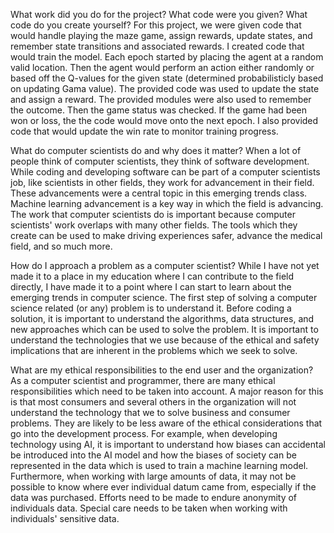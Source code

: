 What work did you do for the project? What code were you given? What code do you create yourself?
For this project, we were given code that would handle playing the maze game, assign rewards, update states, and remember state transitions and associated rewards. I created code that would train the model. Each epoch started by placing the agent at a random valid location. Then the agent would perform an action either randomly or based off the Q-values for the given state (determined probabilisticly based on updating Gama value). The provided code was used to update the state and assign a reward. The provided modules were also used to remember the outcome. Then the game status was checked. If the game had been won or loss, the the code would move onto the next epoch. I also provided code that would update the win rate to monitor training progress.

What do computer scientists do and why does it matter?
When a lot of people think of computer scientists, they think of software development. While coding and developing software can be part of a computer scientists job, like scientists in other fields, they work for advancement in their field. These advancements were a central topic in this emerging trends class. Machine learning advancement is a key way in which the field is advancing. The work that computer scientists do is important because computer scientists' work overlaps with many other fields. The tools which they create can be used to make driving experiences safer, advance the medical field, and so much more.

How do I approach a problem as a computer scientist?
While I have not yet made it to a place in my education where I can contribute to the field directly, I have made it to a point where I can start to learn about the emerging trends in computer science. The first step of solving a computer science related (or any) problem is to understand it. Before coding a solution, it is important to understand the algorithms, data structures, and new approaches which can be used to solve the problem. It is important to understand the technologies that we use because of the ethical and safety implications that are inherent in the problems which we seek to solve.

What are my ethical responsibilities to the end user and the organization?
As a computer scientist and programmer, there are many ethical responsibilities which need to be taken into account. A major reason for this is that most consumers and several others in the organization will not understand the technology that we to solve business and consumer problems. They are likely to be less aware of the ethical considerations that go into the development process. For example, when developing technology using AI, it is important to understand how biases can accidental be introduced into the AI model and how the biases of society can be represented in the data which is used to train a machine learning model. Furthermore, when working with large amounts of data, it may not be possible to know where ever individual datum came from, especially if the data was purchased. Efforts need to be made to endure anonymity of individuals data. Special care needs to be taken when working with individuals' sensitive data.
